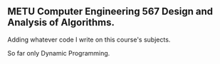 ## METU Computer Engineering 567 Design and Analysis of Algorithms.

Adding whatever code I write on this course's subjects.

So far only Dynamic Programming.
